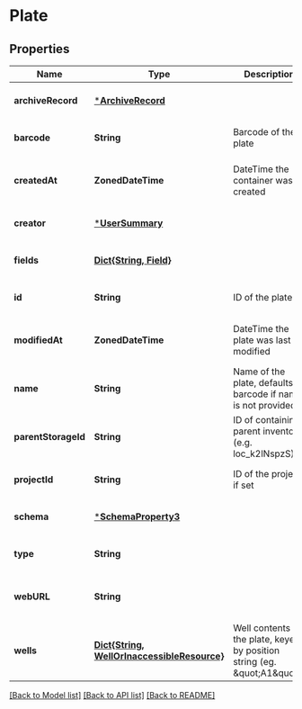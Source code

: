 # Plate


## Properties
Name | Type | Description | Notes
------------ | ------------- | ------------- | -------------
**archiveRecord** | [***ArchiveRecord**](ArchiveRecord.md) |  | [optional] [default to nothing]
**barcode** | **String** | Barcode of the plate | [optional] [default to nothing]
**createdAt** | **ZonedDateTime** | DateTime the container was created | [optional] [readonly] [default to nothing]
**creator** | [***UserSummary**](UserSummary.md) |  | [optional] [default to nothing]
**fields** | [**Dict{String, Field}**](Field.md) |  | [optional] [default to nothing]
**id** | **String** | ID of the plate | [optional] [default to nothing]
**modifiedAt** | **ZonedDateTime** | DateTime the plate was last modified | [optional] [readonly] [default to nothing]
**name** | **String** | Name of the plate, defaults to barcode if name is not provided. | [optional] [default to nothing]
**parentStorageId** | **String** | ID of containing parent inventory (e.g. loc_k2lNspzS). | [optional] [default to nothing]
**projectId** | **String** | ID of the project if set | [optional] [default to nothing]
**schema** | [***SchemaProperty3**](SchemaProperty3.md) |  | [optional] [default to nothing]
**type** | **String** |  | [optional] [default to nothing]
**webURL** | **String** |  | [optional] [readonly] [default to nothing]
**wells** | [**Dict{String, WellOrInaccessibleResource}**](WellOrInaccessibleResource.md) | Well contents of the plate, keyed by position string (eg. \&quot;A1\&quot;). | [optional] [default to nothing]


[[Back to Model list]](../README.md#models) [[Back to API list]](../README.md#api-endpoints) [[Back to README]](../README.md)


